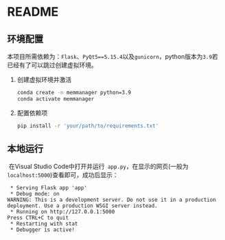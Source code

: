 # README

## 环境配置

​	本项目所需依赖为：``Flask``、``PyQt5==5.15.4``以及``gunicorn``，python版本为``3.9``若已经有了可以跳过创建虚拟环境。

1. 创建虚拟环境并激活

   ```bash
   conda create -n memmanager python=3.9
   conda activate memmanager
   ```

2. 配置依赖项

   ```bash
   pip install -r 'your/path/to/requirements.txt'

## 本地运行

​	在Visual Studio Code中打开并运行`` app.py``，在显示的网页(一般为``localhost:5000``)查看即可，成功后显示：

```
 * Serving Flask app 'app'
 * Debug mode: on
WARNING: This is a development server. Do not use it in a production deployment. Use a production WSGI server instead.
 * Running on http://127.0.0.1:5000
Press CTRL+C to quit
 * Restarting with stat
 * Debugger is active!
```



